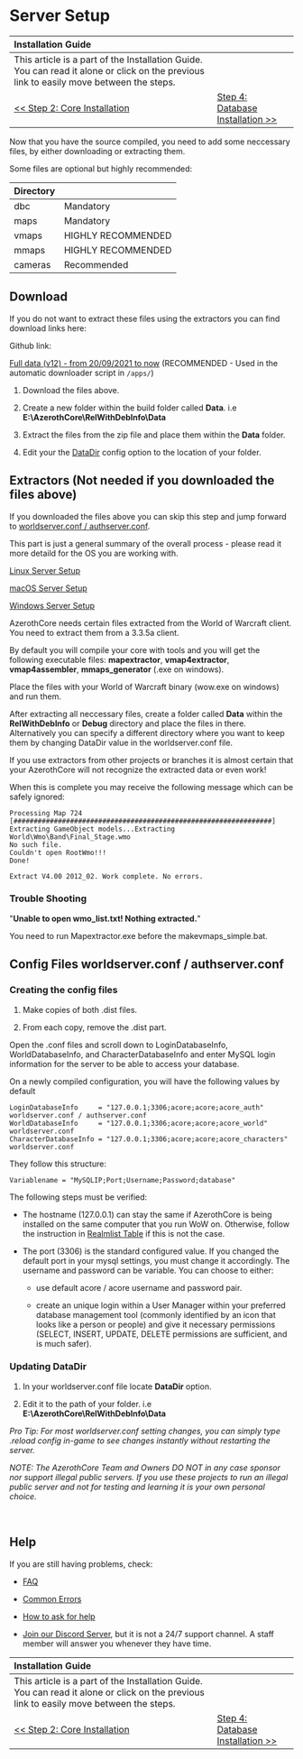 # Server Setup

| Installation Guide | |
| :- | :- |
| This article is a part of the Installation Guide. You can read it alone or click on the previous link to easily move between the steps. |
| [<< Step 2: Core Installation](core-installation.md) | [Step 4: Database Installation >>](database-installation.md) |

Now that you have the source compiled, you need to add some neccessary files, by either downloading or extracting them.

Some files are optional but highly recommended:

| Directory | |
| :- | :- |
| dbc | Mandatory |
| maps | Mandatory |
| vmaps | HIGHLY RECOMMENDED |
| mmaps | HIGHLY RECOMMENDED |
| cameras | Recommended |

## Download

If you do not want to extract these files using the extractors you can find download links here:

Github link:

<a href="https://github.com/wowgaming/client-data/releases/" target="_blank">Full data (v12) - from 20/09/2021 to now</a> (RECOMMENDED - Used in the automatic downloader script in `/apps/`)

<!-- this link contains v10 -->
<!-- Mega link:

<a href="https://mega.nz/#F!pyYlkK6b!pNz-zhThXQIg0_rO5L_RsQ" target="_blank">DBC & maps for all versions</a> (ALTERNATIVE)
-->

1. Download the files above.

1. Create a new folder within the build folder called **Data**. i.e **E:\AzerothCore\RelWithDebInfo\Data**

1. Extract the files from the zip file and place them within the **Data** folder.

1. Edit your the [DataDir](#updating-datadir) config option to the location of your folder.

## Extractors (Not needed if you downloaded the files above)

If you downloaded the files above you can skip this step and jump forward to [worldserver.conf / authserver.conf](#worldserverconf--authserverconf).

This part is just a general summary of the overall process - please read it more detaild for the OS you are working with.

[Linux Server Setup](linux-server-setup.md)

[macOS Server Setup](macos-server-setup.md)

[Windows Server Setup](windows-server-setup.md)

AzerothCore needs certain files extracted from the World of Warcraft client. You need to extract them from a 3.3.5a client.

By default you will compile your core with tools and you will get the following executable files: **mapextractor**, **vmap4extractor**, **vmap4assembler**, **mmaps_generator** (.exe on windows).

Place the files with your World of Warcraft binary (wow.exe on windows) and run them.

After extracting all neccessary files, create a folder called **Data** within the **RelWithDebInfo** or **Debug** directory and place the files in there. Alternatively you can specify a different directory where you want to keep them by changing DataDir value in the worldserver.conf file.

If you use extractors from other projects or branches it is almost certain that your AzerothCore will not recognize the extracted data or even work!

When this is complete you may receive the following message which can be safely ignored:

```
Processing Map 724
[################################################################]
Extracting GameObject models...Extracting World\Wmo\Band\Final_Stage.wmo
No such file.
Couldn't open RootWmo!!!
Done!
  
Extract V4.00 2012_02. Work complete. No errors.
```

### Trouble Shooting

"**Unable to open wmo_list.txt! Nothing extracted.**"

You need to run Mapextractor.exe before the makevmaps_simple.bat.

## Config Files worldserver.conf / authserver.conf

### Creating the config files

1. Make copies of both .dist files.

1. From each copy, remove the .dist part.

Open the .conf files and scroll down to LoginDatabaseInfo, WorldDatabaseInfo, and CharacterDatabaseInfo and enter MySQL login information for the server to be able to access your database.

On a newly compiled configuration, you will have the following values by default
```
LoginDatabaseInfo     = "127.0.0.1;3306;acore;acore;acore_auth" worldserver.conf / authserver.conf
WorldDatabaseInfo     = "127.0.0.1;3306;acore;acore;acore_world" worldserver.conf
CharacterDatabaseInfo = "127.0.0.1;3306;acore;acore;acore_characters" worldserver.conf
```

They follow this structure:

```
Variablename = "MySQLIP;Port;Username;Password;database"  
``` 

The following steps must be verified:

- The hostname (127.0.0.1) can stay the same if AzerothCore is being installed on the same computer that you run WoW on.
  Otherwise, follow the instruction in [Realmlist Table](realmlist.md) if this is not the case. 

- The port (3306) is the standard configured value. If you changed the default port in your mysql settings, you must change it accordingly.
  The username and password can be variable. You can choose to either: 

    - use default acore / acore username and password pair.

    - create an unique login within a User Manager within your preferred database management tool (commonly identified by an icon that looks like a person or people) and give it necessary permissions (SELECT, INSERT, UPDATE, DELETE permissions are sufficient, and is much safer).

### Updating DataDir

1. In your worldserver.conf file locate **DataDir** option.

1. Edit it to the path of your folder. i.e **E:\AzerothCore\RelWithDebInfo\Data**

*Pro Tip: For most worldserver.conf setting changes, you can simply type .reload config in-game to see changes instantly without restarting the server.*

*NOTE: The AzerothCore Team and Owners DO NOT in any case sponsor nor support illegal public servers. If you use these projects to run an illegal public server and not for testing and learning it is your own personal choice.*

<br>

## Help

If you are still having problems, check:

* [FAQ](faq.md)

* [Common Errors](common-errors.md)

* [How to ask for help](how-to-ask-for-help.md)

* [Join our Discord Server](https://discord.gg/gkt4y2x), but it is not a 24/7 support channel. A staff member will answer you whenever they have time.

| Installation Guide | |
| :- | :- |
| This article is a part of the Installation Guide. You can read it alone or click on the previous link to easily move between the steps. |
| [<< Step 2: Core Installation](core-installation.md) | [Step 4: Database Installation >>](database-installation.md) |
